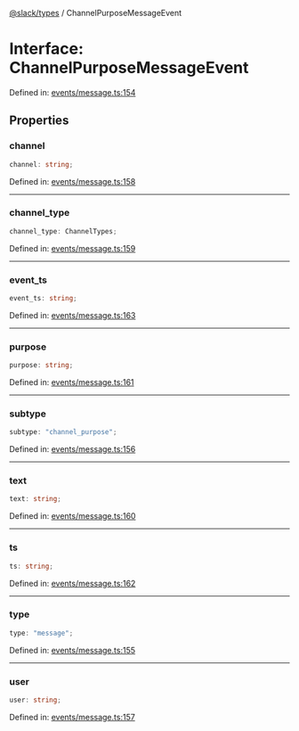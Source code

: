 [@slack/types](../index.md) / ChannelPurposeMessageEvent

# Interface: ChannelPurposeMessageEvent

Defined in: [events/message.ts:154](https://github.com/slackapi/node-slack-sdk/blob/main/packages/types/src/events/message.ts#L154)

## Properties

### channel

```ts
channel: string;
```

Defined in: [events/message.ts:158](https://github.com/slackapi/node-slack-sdk/blob/main/packages/types/src/events/message.ts#L158)

***

### channel\_type

```ts
channel_type: ChannelTypes;
```

Defined in: [events/message.ts:159](https://github.com/slackapi/node-slack-sdk/blob/main/packages/types/src/events/message.ts#L159)

***

### event\_ts

```ts
event_ts: string;
```

Defined in: [events/message.ts:163](https://github.com/slackapi/node-slack-sdk/blob/main/packages/types/src/events/message.ts#L163)

***

### purpose

```ts
purpose: string;
```

Defined in: [events/message.ts:161](https://github.com/slackapi/node-slack-sdk/blob/main/packages/types/src/events/message.ts#L161)

***

### subtype

```ts
subtype: "channel_purpose";
```

Defined in: [events/message.ts:156](https://github.com/slackapi/node-slack-sdk/blob/main/packages/types/src/events/message.ts#L156)

***

### text

```ts
text: string;
```

Defined in: [events/message.ts:160](https://github.com/slackapi/node-slack-sdk/blob/main/packages/types/src/events/message.ts#L160)

***

### ts

```ts
ts: string;
```

Defined in: [events/message.ts:162](https://github.com/slackapi/node-slack-sdk/blob/main/packages/types/src/events/message.ts#L162)

***

### type

```ts
type: "message";
```

Defined in: [events/message.ts:155](https://github.com/slackapi/node-slack-sdk/blob/main/packages/types/src/events/message.ts#L155)

***

### user

```ts
user: string;
```

Defined in: [events/message.ts:157](https://github.com/slackapi/node-slack-sdk/blob/main/packages/types/src/events/message.ts#L157)
